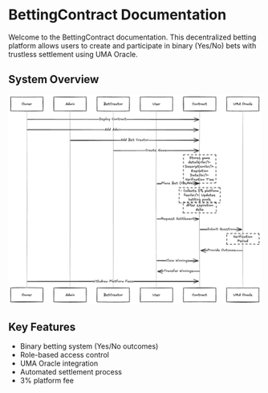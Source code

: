 # BettingContract Documentation

Welcome to the BettingContract documentation. This decentralized betting platform allows users to create and participate in binary (Yes/No) bets with trustless settlement using UMA Oracle.

## System Overview

![Betting Flow Diagram](./images/diagrams/sequence.png)

## Key Features

- Binary betting system (Yes/No outcomes)
- Role-based access control
- UMA Oracle integration
- Automated settlement process
- 3% platform fee
